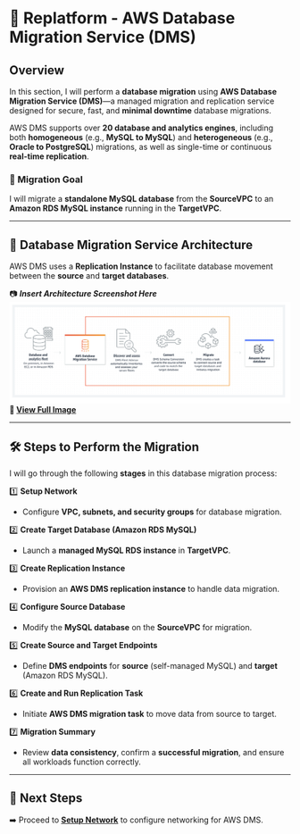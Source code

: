 # 🚀 **Replatform - AWS Database Migration Service (DMS)**

## **Overview**
In this section, I will perform a **database migration** using **AWS Database Migration Service (DMS)**—a managed migration and replication service designed for secure, fast, and **minimal downtime** database migrations.

AWS DMS supports over **20 database and analytics engines**, including both **homogeneous** (e.g., **MySQL to MySQL**) and **heterogeneous** (e.g., **Oracle to PostgreSQL**) migrations, as well as single-time or continuous **real-time replication**.

### **🔹 Migration Goal**
I will migrate a **standalone MySQL database** from the **SourceVPC** to an **Amazon RDS MySQL instance** running in the **TargetVPC**.

---

## **📌 Database Migration Service Architecture**
AWS DMS uses a **Replication Instance** to facilitate database movement between the **source** and **target databases**.

📷 **_Insert Architecture Screenshot Here_**  
![DMS Architecture](../assets/dms-architecture.png)  
**🔗 [View Full Image](../assets/dms-architecture.png)**

---

## **🛠️ Steps to Perform the Migration**
I will go through the following **stages** in this database migration process:

1️⃣ **Setup Network**  
   - Configure **VPC, subnets, and security groups** for database migration.

2️⃣ **Create Target Database (Amazon RDS MySQL)**  
   - Launch a **managed MySQL RDS instance** in **TargetVPC**.

3️⃣ **Create Replication Instance**  
   - Provision an **AWS DMS replication instance** to handle data migration.

4️⃣ **Configure Source Database**  
   - Modify the **MySQL database** on the **SourceVPC** for migration.

5️⃣ **Create Source and Target Endpoints**  
   - Define **DMS endpoints** for **source** (self-managed MySQL) and **target** (Amazon RDS MySQL).

6️⃣ **Create and Run Replication Task**  
   - Initiate **AWS DMS migration task** to move data from source to target.

7️⃣ **Migration Summary**  
   - Review **data consistency**, confirm a **successful migration**, and ensure all workloads function correctly.

---

## **🎯 Next Steps**
➡️ Proceed to **[Setup Network](./setup-network.md)** to configure networking for AWS DMS.
